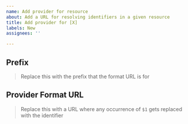 ```yaml
---
name: Add provider for resource
about: Add a URL for resolving identifiers in a given resource
title: Add provider for [X]
labels: New
assignees: ''

---
```


## Prefix

> Replace this with the prefix that the format URL is for

## Provider Format URL

> Replace this with a URL where any occurrence of `$1` gets replaced with the identifier
